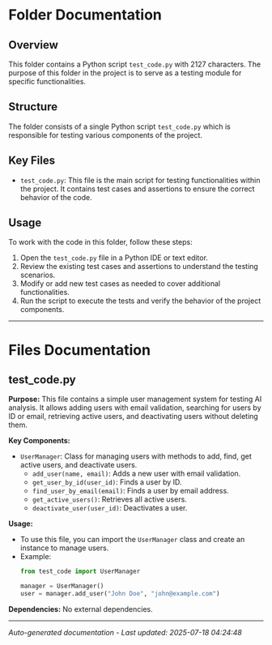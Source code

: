 # Folder Documentation

## Overview
This folder contains a Python script `test_code.py` with 2127 characters. The purpose of this folder in the project is to serve as a testing module for specific functionalities.

## Structure
The folder consists of a single Python script `test_code.py` which is responsible for testing various components of the project.

## Key Files
- `test_code.py`: This file is the main script for testing functionalities within the project. It contains test cases and assertions to ensure the correct behavior of the code.

## Usage
To work with the code in this folder, follow these steps:
1. Open the `test_code.py` file in a Python IDE or text editor.
2. Review the existing test cases and assertions to understand the testing scenarios.
3. Modify or add new test cases as needed to cover additional functionalities.
4. Run the script to execute the tests and verify the behavior of the project components.

---

# Files Documentation

## test_code.py

**Purpose:** This file contains a simple user management system for testing AI analysis. It allows adding users with email validation, searching for users by ID or email, retrieving active users, and deactivating users without deleting them.

**Key Components:**
- `UserManager`: Class for managing users with methods to add, find, get active users, and deactivate users.
  - `add_user(name, email)`: Adds a new user with email validation.
  - `get_user_by_id(user_id)`: Finds a user by ID.
  - `find_user_by_email(email)`: Finds a user by email address.
  - `get_active_users()`: Retrieves all active users.
  - `deactivate_user(user_id)`: Deactivates a user.

**Usage:** 
- To use this file, you can import the `UserManager` class and create an instance to manage users.
- Example:
  ```python
  from test_code import UserManager

  manager = UserManager()
  user = manager.add_user("John Doe", "john@example.com")
  ```

**Dependencies:** No external dependencies.

---
*Auto-generated documentation - Last updated: 2025-07-18 04:24:48*
